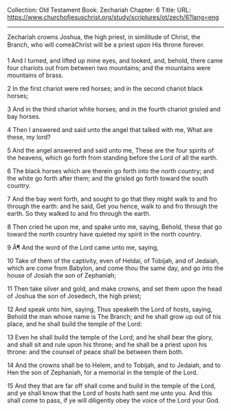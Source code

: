 Collection: Old Testament
Book: Zechariah
Chapter: 6
Title: 
URL: https://www.churchofjesuschrist.org/study/scriptures/ot/zech/6?lang=eng

---

Zechariah crowns Joshua, the high priest, in similitude of Christ, the Branch, who will comeâChrist will be a priest upon His throne forever.

1 And I turned, and lifted up mine eyes, and looked, and, behold, there came four chariots out from between two mountains; and the mountains were mountains of brass.

2 In the first chariot were red horses; and in the second chariot black horses;

3 And in the third chariot white horses; and in the fourth chariot grisled and bay horses.

4 Then I answered and said unto the angel that talked with me, What are these, my lord?

5 And the angel answered and said unto me, These are the four spirits of the heavens, which go forth from standing before the Lord of all the earth.

6 The black horses which are therein go forth into the north country; and the white go forth after them; and the grisled go forth toward the south country.

7 And the bay went forth, and sought to go that they might walk to and fro through the earth: and he said, Get you hence, walk to and fro through the earth. So they walked to and fro through the earth.

8 Then cried he upon me, and spake unto me, saying, Behold, these that go toward the north country have quieted my spirit in the north country.

9 Â¶ And the word of the Lord came unto me, saying,

10 Take of them of the captivity, even of Heldai, of Tobijah, and of Jedaiah, which are come from Babylon, and come thou the same day, and go into the house of Josiah the son of Zephaniah;

11 Then take silver and gold, and make crowns, and set them upon the head of Joshua the son of Josedech, the high priest;

12 And speak unto him, saying, Thus speaketh the Lord of hosts, saying, Behold the man whose name is The Branch; and he shall grow up out of his place, and he shall build the temple of the Lord:

13 Even he shall build the temple of the Lord; and he shall bear the glory, and shall sit and rule upon his throne; and he shall be a priest upon his throne: and the counsel of peace shall be between them both.

14 And the crowns shall be to Helem, and to Tobijah, and to Jedaiah, and to Hen the son of Zephaniah, for a memorial in the temple of the Lord.

15 And they that are far off shall come and build in the temple of the Lord, and ye shall know that the Lord of hosts hath sent me unto you. And this shall come to pass, if ye will diligently obey the voice of the Lord your God.
